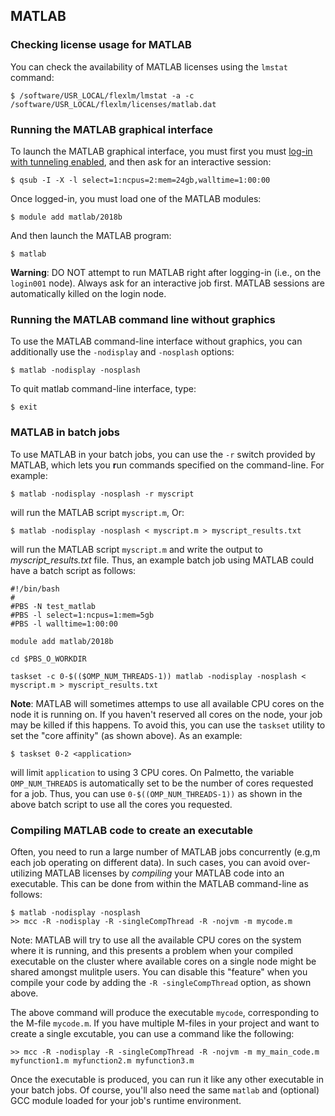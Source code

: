 ## MATLAB



### Checking license usage for MATLAB

You can check the availability of MATLAB licenses
using the `lmstat` command:

~~~
$ /software/USR_LOCAL/flexlm/lmstat -a -c /software/USR_LOCAL/flexlm/licenses/matlab.dat 
~~~

### Running the MATLAB graphical interface

To launch the MATLAB graphical interface, you must first
you must [log-in with tunneling enabled]({{site.baseurl}}/userguide_howto_run_graphical_applications.html),
and then ask for an interactive session:

~~~
$ qsub -I -X -l select=1:ncpus=2:mem=24gb,walltime=1:00:00
~~~

Once logged-in, you must load one of the MATLAB modules:

~~~
$ module add matlab/2018b
~~~

And then launch the MATLAB program:

~~~
$ matlab
~~~

**Warning**: DO NOT attempt to run MATLAB right after
logging-in (i.e., on the `login001` node).
Always ask for an interactive job first.
MATLAB sessions are automatically killed on the login node.

### Running the MATLAB command line without graphics

To use the MATLAB command-line interface without graphics,
you can additionally use the `-nodisplay` and `-nosplash` options:

~~~
$ matlab -nodisplay -nosplash
~~~

To quit matlab command-line interface, type:

~~~
$ exit
~~~

### MATLAB in batch jobs

To use MATLAB in your batch jobs,
you can use the `-r` switch provided by MATLAB,
which lets you **r**un commands specified on the command-line.
For example:

~~~
$ matlab -nodisplay -nosplash -r myscript
~~~

will run the MATLAB script `myscript.m`, 
Or:

~~~
$ matlab -nodisplay -nosplash < myscript.m > myscript_results.txt
~~~

will run the MATLAB script `myscript.m` and write the output to *myscript_results.txt* file.
Thus, an example batch job using MATLAB could have
a batch script as follows:

~~~
#!/bin/bash
#
#PBS -N test_matlab
#PBS -l select=1:ncpus=1:mem=5gb
#PBS -l walltime=1:00:00

module add matlab/2018b

cd $PBS_O_WORKDIR

taskset -c 0-$(($OMP_NUM_THREADS-1)) matlab -nodisplay -nosplash < myscript.m > myscript_results.txt
~~~

**Note**: MATLAB will sometimes attemps to use all available
CPU cores on the node it is running on.
If you haven't reserved all cores on the node,
your job may be killed if this happens.
To avoid this, you can use the `taskset` utility to
set the "core affinity" (as shown above).
As an example:

~~~
$ taskset 0-2 <application>
~~~

will limit `application` to using 3 CPU cores.
On Palmetto,
the variable `OMP_NUM_THREADS` is automatically set to be the
number of cores requested for a job.
Thus, you can use `0-$((OMP_NUM_THREADS-1))` as shown
in the above batch script to use all the cores you requested.

### Compiling MATLAB code to create an executable

Often, you need to run a large number of MATLAB jobs
concurrently (e.g,m each job operating on different data).
In such cases, you can avoid over-utilizing MATLAB licenses
by *compiling* your MATLAB code into an executable.
This can be done from within the MATLAB command-line as follows:

~~~
$ matlab -nodisplay -nosplash
>> mcc -R -nodisplay -R -singleCompThread -R -nojvm -m mycode.m
~~~

Note: MATLAB will try to use all the available CPU cores
on the system where it is running, and this presents a problem
when your compiled executable on the cluster where available
cores on a single node might be shared amongst mulitple users.
You can disable this "feature" when you compile your code by
adding the `-R -singleCompThread` option, as shown above.

The above command will produce the executable `mycode`, corresponding
to the M-file `mycode.m`. If you have multiple M-files in your project
and want to create a single excutable, you can use
a command like the following:

~~~
>> mcc -R -nodisplay -R -singleCompThread -R -nojvm -m my_main_code.m myfunction1.m myfunction2.m myfunction3.m
~~~

Once the executable is produced,
you can run it like any other executable in your batch jobs.
Of course, you'll also need the same `matlab` and
(optional) GCC module loaded for your job's runtime environment.
